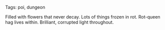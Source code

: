 Tags: poi, dungeon

Filled with flowers that never decay. Lots of things frozen in rot. Rot-queen hag lives within. Brilliant, corrupted light throughout.